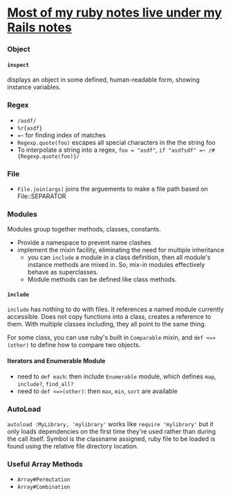 # [Most of my ruby notes live under my Rails notes](../../Web-Dev-Rails)
### Object
#### `inspect`
displays an object in some defined, human-readable form, showing instance variables.

### Regex
- `/asdf/`
- `%r{asdf}`
- `=~` for finding index of matches
- `Regexp.quote(foo)` escapes all special characters in the the string foo
- To interpolate a string into a regex, `foo = "asdf"`, `if "asdfsdf" =~ /#{Regexp.quote(foo)}/`


### File
- `File.join(args)` joins the arguements to make a file path based on File::SEPARATOR

### Modules
Modules group together methods, classes, constants.
- Provide a namespace to prevent name clashes
- implement the mixin facility, eliminating the need for multiple inheritance
  - you can `include` a module in a class definition, then all module's instance methods are mixed in. So, mix-in modules effectively behave as superclasses.
  - Module methods can be defined like class methods.

#### `include`
`include` has nothing to do with files. It references a named module currently accessible. Does not copy functions into a class, creates a reference to them. With multiple classes including, they all point to the same thing.

For some class, you can use ruby's built in `Comparable` mixin, and `def <=>(other)` to define how to compare two objects.

#### Iterators and Enumerable Module
- need to `def each`: then include `Enumerable` module, which defines `map`, `include?`, `find_all?`
- need to `def <=>(other)`: then `max`, `min`, `sort` are available

### AutoLoad
`autoload :MyLibrary, 'mylibrary'` works like `require 'mylibrary'` but it only loads dependencies on the first time they're used rather than during the call itself. Symbol is the classname assigned, ruby file to be loaded is found using the relative file directory location.


### Useful Array Methods
- `Array#Permutation`
- `Array#Combination`
